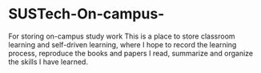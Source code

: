 # SUSTech-On-campus-
For storing on-campus study work
This is a place to store classroom learning and self-driven learning, where I hope to record the learning process, reproduce the books and papers I read, summarize and organize the skills I have learned.
